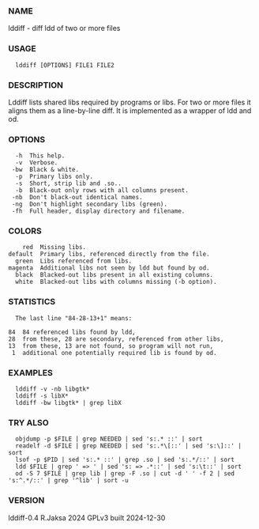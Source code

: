 ### NAME
lddiff - diff ldd of two or more files

### USAGE
      lddiff [OPTIONS] FILE1 FILE2

### DESCRIPTION
Lddiff lists shared libs required by programs or libs.
For two or more files it aligns them as a line-by-line diff.
It is implemented as a wrapper of ldd and od.

### OPTIONS
      -h  This help.
      -v  Verbose.
     -bw  Black & white.
      -p  Primary libs only.
      -s  Short, strip lib and .so..
      -b  Black-out only rows with all columns present.
     -nb  Don't black-out identical names.
     -ng  Don't highlight secondary libs (green).
     -fh  Full header, display directory and filename.

### COLORS
        red  Missing libs.
    default  Primary libs, referenced directly from the file.
      green  Libs referenced from libs.
    magenta  Additional libs not seen by ldd but found by od.
      black  Blacked-out libs present in all existing columns.
      white  Blacked-out libs with columns missing (-b option).

### STATISTICS
      The last line "84-28-13+1" means:
  
    84  84 referenced libs found by ldd,
    28  from these, 28 are secondary, referenced from other libs,
    13  from these, 13 are not found, so program will not run,
     1  additional one potentially required lib is found by od.

### EXAMPLES
      lddiff -v -nb libgtk*
      lddiff -s libX*
      lddiff -bw libgtk* | grep libX

### TRY ALSO
      objdump -p $FILE | grep NEEDED | sed 's:.* ::' | sort
      readelf -d $FILE | grep NEEDED | sed 's:.*\[::' | sed 's:\]::' | sort
      lsof -p $PID | sed 's:.* ::' | grep .so | sed 's:.*/::' | sort
      ldd $FILE | grep ' => ' | sed 's: => .*::' | sed 's:\t::' | sort
      od -S 7 $FILE | grep lib | grep -F .so | cut -d ' ' -f 2 | sed 's:^.*/::' | grep '^lib' | sort -u

### VERSION
lddiff-0.4 R.Jaksa 2024 GPLv3 built 2024-12-30

